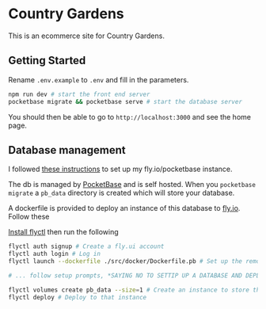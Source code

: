 # Country Gardens

This is an ecommerce site for Country Gardens.

## Getting Started

Rename `.env.example` to `.env` and fill in the parameters.

```bash
npm run dev # start the front end server
pocketbase migrate && pocketbase serve # start the database server
```

You should then be able to go to `http://localhost:3000` and see the home page.

## Database management

I followed [these instructions](https://github.com/pocketbase/pocketbase/discussions/537) to set up my fly.io/pocketbase instance.

The db is managed by [PocketBase](https://pocketbase.io/) and is self hosted. When you `pocketbase migrate` a `pb_data` directory is created which will store your database.

A dockerfile is provided to deploy an instance of this database to [fly.io](https://fly.io/). Follow these

[Install flyctl](https://fly.io/docs/hands-on/install-flyctl) then run the following

```bash
flyctl auth signup # Create a fly.ui account
flyctl auth login # Log in
flyctl launch --dockerfile ./src/docker/Dockerfile.pb # Set up the remote machine with our image

# ... follow setup prompts, *SAYING NO TO SETTIP UP A DATABASE AND DEPLOYING*

flyctl volumes create pb_data --size=1 # Create an instance to store the database
flyctl deploy # Deploy to that instance
```

